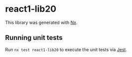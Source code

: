 # react1-lib20

This library was generated with [Nx](https://nx.dev).

## Running unit tests

Run `nx test react1-lib20` to execute the unit tests via [Jest](https://jestjs.io).

